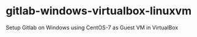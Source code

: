 # gitlab-windows-virtualbox-linuxvm
Setup Gitlab on Windows using CentOS-7 as Guest VM in VirtualBox

